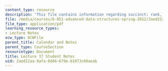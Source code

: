 ```yaml
---
content_type: resource
description: 'This file contains information regarding succinct: rank, select, tries.'
file: /media/courses/6-851-advanced-data-structures-spring-2012/2aed22aa9afa0d48679eb1073c60aeab_MIT6_851S12_L17.pdf
file_type: application/pdf
learning_resource_types:
- Lecture Notes
ocw_type: OCWFile
parent_title: Calendar and Notes
parent_type: CourseSection
resourcetype: Document
title: Lecture 17 Student Notes
uid: 2aed22aa-9afa-0d48-679e-b1073c60aeab
---
```


